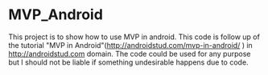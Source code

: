 # MVP_Android

This project is to show how to use MVP in android. This code is follow up of the tutorial "MVP in Android"(http://androidstud.com/mvp-in-android/ ‎) in http://androidstud.com domain. The code could be used for any purpose but I should not be liable if something undesirable happens due to code.
